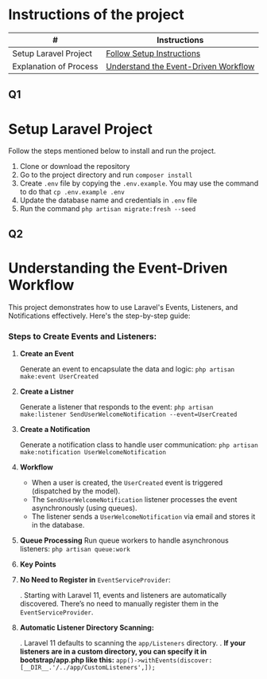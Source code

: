 # Instructions of the project #
|           #                |   **Instructions**                          |
|----------------------------|---------------------------------------------|
| Setup Laravel Project      |  [Follow Setup Instructions](#q1)<br>           |
| Explanation of Process |  [Understand the Event-Driven Workflow](#q2)<br>                         |


## Q1
# Setup Laravel Project
Follow the steps mentioned below to install and run the project.

1. Clone or download the repository
2. Go to the project directory and run `composer install`
3. Create `.env` file by copying the `.env.example`. You may use the command to do that `cp .env.example .env`
4. Update the database name and credentials in `.env` file
5. Run the command `php artisan migrate:fresh --seed`

## Q2
# Understanding the Event-Driven Workflow
This project demonstrates how to use Laravel's Events, Listeners, and Notifications effectively. Here's the step-by-step guide:

### Steps to Create Events and Listeners:

1. **Create an Event**
   
   Generate an event to encapsulate the data and logic:
```php artisan make:event UserCreated```
3. **Create a Listner**

   Generate a listener that responds to the event:
```php artisan make:listener SendUserWelcomeNotification --event=UserCreated```
5. **Create a Notification**

   Generate a notification class to handle user communication:
```php artisan make:notification UserWelcomeNotification```
7. **Workflow**
   - When a user is created, the ```UserCreated``` event is triggered (dispatched by the model).
   - The ```SendUserWelcomeNotification``` listener processes the event asynchronously (using queues).
   - The listener sends a ```UserWelcomeNotification``` via email and stores it in the database.

8. **Queue Processing**
    Run queue workers to handle asynchronous listeners:
   ```php artisan queue:work```
  
10. **Key Points**
   1. **No Need to Register in** ```EventServiceProvider```:

      . Starting with Laravel 11, events and listeners are automatically discovered. There’s no need to manually register them in the ```EventServiceProvider```.
      
   2. **Automatic Listener Directory Scanning:**

      . Laravel 11 defaults to scanning the ```app/Listeners``` directory.
      . **If your listeners are in a custom directory, you can specify it in bootstrap/app.php like this:**
      ```app()->withEvents(discover: [__DIR__.'/../app/CustomListeners',]);```

